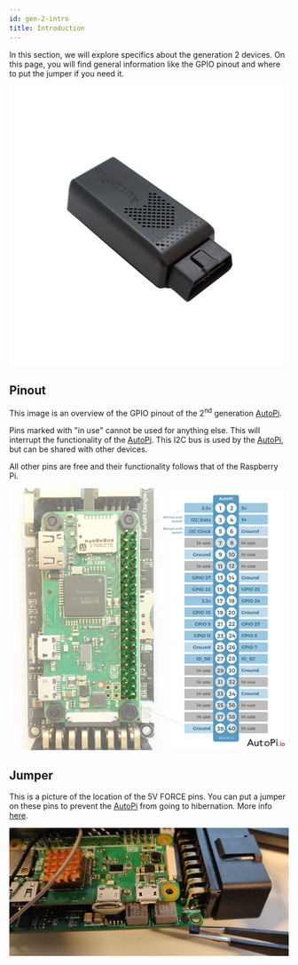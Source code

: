 ```yaml
---
id: gen-2-intro
title: Introduction
---
```


In this section, we will explore specifics about the generation 2 devices. On this page, you will
find general information like the GPIO pinout and where to put the jumper if you need it.

![Second generation AutoPi device](/img/hardware/legacy_devices/autopi_dongle/device.png)

## Pinout

This image is an overview of the GPIO pinout of the 2<sup>nd</sup> generation [AutoPi](https://www.autopi.io).

Pins marked with "in use" cannot be used for anything else. This will interrupt the functionality
of the [AutoPi](https://www.autopi.io). This I2C bus is used by the [AutoPi](https://www.autopi.io), but can be shared with other devices. 

All other pins are free and their functionality follows that of the Raspberry Pi.

![Second generation AutoPi GPIO Pinout](/img/hardware/legacy_devices/autopi_dongle/gpio_pinout.jpg)

## Jumper

This is a picture of the location of the 5V FORCE pins. You can put a jumper on these pins to
prevent the [AutoPi](https://www.autopi.io) from going to hibernation. More info [here](/developer_guides/jumpers.md).

![Second generation AutoPi Jumper location](/img/hardware/legacy_devices/autopi_dongle/jumper.jpg)
